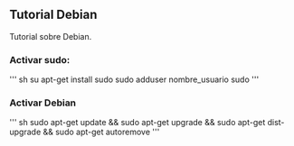 ## Tutorial Debian

Tutorial sobre Debian.

### Activar sudo:
''' sh
su
apt-get install sudo
sudo adduser nombre_usuario sudo
'''

### Activar Debian
''' sh
sudo apt-get update && sudo apt-get upgrade && sudo apt-get dist-upgrade && sudo apt-get autoremove
'''
